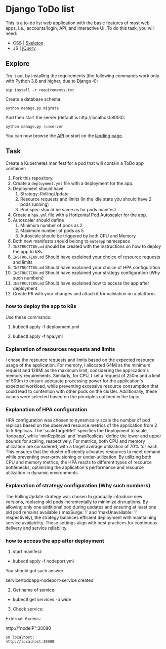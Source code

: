# Django ToDo list

This is a to-do list web application with the basic features of most web apps, i.e., accounts/login, API, and interactive UI. To do this task, you will need:

- CSS | [Skeleton](http://getskeleton.com/)
- JS  | [jQuery](https://jquery.com/)

## Explore

Try it out by installing the requirements (the following commands work only with Python 3.8 and higher, due to Django 4):

```
pip install -r requirements.txt
```

Create a database schema:

```
python manage.py migrate
```

And then start the server (default is http://localhost:8000):

```
python manage.py runserver
```

You can now browse the [API](http://localhost:8000/api/) or start on the [landing page](http://localhost:8000/).

## Task

Create a Kubernetes manifest for a pod that will contain a ToDo app container:

1. Fork this repository.
1. Create a `deployment.yml` file with a deployment for the app.
1. Deployment should have
    1. Strategy: RollingUpdate
    1. Resource requests and limits (in the idle state you should have 2 pods running)
    1. Pod spec should be same as for pods manifest
1. Create a `hpa.yml` file with a Horizontal Pod Autoscaler for the app.
1. Autoscaler should define
    1. Minimum number of pods as 2
    2. Maximum number of pods as 5
    3. Autoscale should be triggered by both CPU and Memory
1. Both new manifests should belong to `mateapp` namespace
1. `INSTRUCTION.md` should be created with the instructions on how to deploy the app to k8s
1. `INSTRUCTION.md` Should have explained your choice of resource requests and limits
1. `INSTRUCTION.md` Should have explained your choice of HPA configuration
1. `INSTRUCTION.md` Should have explained your strategy configuration (Why such numbers)
1. `INSTRUCTION.md` Should have explained how to access the app after deployment
1. Create PR with your changes and attach it for validation on a platform.

### how to deploy the app to k8s

Use these commands:

1) kubectl apply -f deployment.yml

2) kubectl apply -f hpa.yml

### Explanation of resources requests and limits

I chose the resource requests and limits based on the expected resource usage of the application. For memory, I allocated 64Mi as the minimum request and 128Mi as the maximum limit, considering the application's memory requirements. Similarly, for CPU, I set a request of 250m and a limit of 500m to ensure adequate processing power for the application's expected workload, while preventing excessive resource consumption that could lead to contention with other pods on the cluster. Additionally, these values were selected based on the principles outlined in the topic.

### Explanation of HPA configuration

HPA configuration was chosen to dynamically scale the number of pod replicas based on the observed resource metrics of the application from 2 to 5 Replicas. The 'scaleTargetRef' specifies the Deployment to scale, 'todoapp', while 'minReplicas' and 'maxReplicas' define the lower and upper bounds for scaling, respectively. For metrics, both CPU and memory utilization are considered, with a target average utilization of 70% for each. This ensures that the cluster efficiently allocates resources to meet demand while preventing over-provisioning or under-utilization. By utilizing both CPU and memory metrics, the HPA reacts to different types of resource bottlenecks, optimizing the application's performance and resource utilization in dynamic environments.

### Explanation of strategy configuration (Why such numbers)

The RollingUpdate strategy was chosen to gradually introduce new versions, replacing old pods incrementally to minimize disruptions. By allowing only one additional pod during updates and ensuring at least one old pod remains available ('maxSurge: 1' and 'maxUnavailable: 1' respectively), the strategy balances efficient deployment with maintaining service availability. These settings align with best practices for continuous delivery and service reliability.

### how to access the app after deployment


1. start manifest:

- kubectl apply -f nodeport.yml

You should got such answer: 

service/todoapp-nodeport-service created

2. Get name of service:

- kubectl get services -o wide

3. Check service:

Externall Access:

http://"nodeIP":30080
```
on localhost:
http://localhost:30080 
